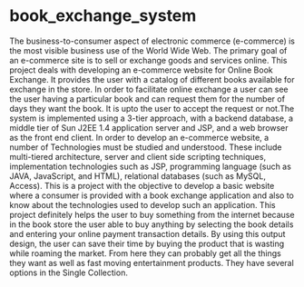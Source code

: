 # book_exchange_system
The business-to-consumer aspect of electronic commerce (e-commerce) is the most visible business use of the World Wide Web. The primary goal of an e-commerce site is to sell or exchange goods and services online. This project deals with developing an e-commerce website for Online Book Exchange. It provides the user with a catalog of different books available for exchange in the store. In order to facilitate online exchange a user can see the user having a particular book and can request them for the number of days they want the book. It is upto the user to accept the request or not.The system is implemented using a 3-tier approach, with a backend database, a middle tier of Sun J2EE 1.4 application server and JSP, and a web browser as the front end client. In order to develop an e-commerce website, a number of Technologies must be studied and understood. These include multi-tiered architecture, server and client side scripting techniques, implementation technologies such as JSP, programming language (such as JAVA, JavaScript, and HTML), relational databases (such as MySQL, Access). This is a project with the objective to develop a basic website where a consumer is provided with a book exchange application and also to know about the technologies used to develop such an application. 
This project definitely helps the user to buy something from the internet because in the book store the user able to buy anything by selecting the book details and entering your online payment transaction details.
By using this output design, the user can save their time by buying the product that is wasting while roaming the market. From here they can probably get all the things they want as well as fast moving entertainment products. They have several options in the Single Collection.

